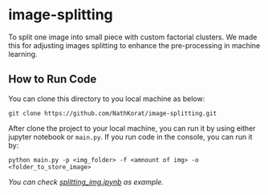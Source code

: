 # image-splitting
To split one image into small piece with custom factorial clusters. We made this for adjusting images splitting to enhance the pre-processing in machine learning.

## How to Run Code
You can clone this directory to you local machine as below:

    git clone https://github.com/NathKorat/image-splitting.git

After clone the project to your local machine, you can run it by using either jupyter notebook or `main.py`. If you run code in the console, you can run it by:

    python main.py -p <img_folder> -f <amnount of img> -o <folder_to_store_image>

_You can check <a href="https://github.com/NathKorat/image-splitting/blob/main/learning_scipy_numpy.ipynb">splitting_img.ipynb</a> as example._
